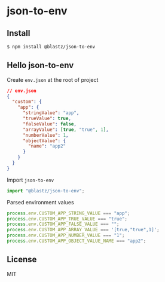 # json-to-env

## Install

```bash
$ npm install @blastz/json-to-env
```

## Hello json-to-env

Create `env.json` at the root of project

```json
// env.json
{
  "custom": {
    "app": {
      "stringValue": "app",
      "trueValue": true,
      "falseValue": false,
      "arrayValue": [true, "true", 1],
      "numberValue": 1,
      "objectValue": {
        "name": "app2"
      }
    }
  }
}
```

Import `json-to-env`

```ts
import "@blastz/json-to-env";
```

Parsed environment values

```js
process.env.CUSTOM_APP_STRING_VALUE === "app";
process.env.CUSTOM_APP_TRUE_VALUE === "true";
process.env.CUSTOM_APP_FALSE_VALUE === "";
process.env.CUSTOM_APP_ARRAY_VALUE === '[true,"true",1]';
process.env.CUSTOM_APP_NUMBER_VALUE === "1";
process.env.CUSTOM_APP_OBJECT_VALUE_NAME === "app2";
```

## License

MIT

